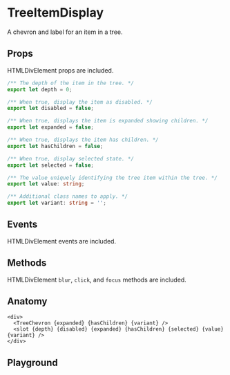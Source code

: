 <script>
    import Playground from './TreeItemDisplayPlayground.svelte';
</script>

# TreeItemDisplay

A chevron and label for an item in a tree.

## Props

HTMLDivElement props are included.

```ts
/** The depth of the item in the tree. */
export let depth = 0;

/** When true, display the item as disabled. */
export let disabled = false;

/** When true, displays the item is expanded showing children. */
export let expanded = false;

/** When true, displays the item has children. */
export let hasChildren = false;

/** When true, display selected state. */
export let selected = false;

/** The value uniquely identifying the tree item within the tree. */
export let value: string;

/** Additional class names to apply. */
export let variant: string = '';
```

## Events

HTMLDivElement events are included.

## Methods

HTMLDivElement `blur`, `click`, and `focus` methods are included.

## Anatomy

```svelte
<div>
  <TreeChevron {expanded} {hasChildren} {variant} />
  <slot {depth} {disabled} {expanded} {hasChildren} {selected} {value} {variant} />
</div>
```

## Playground

<Playground />
